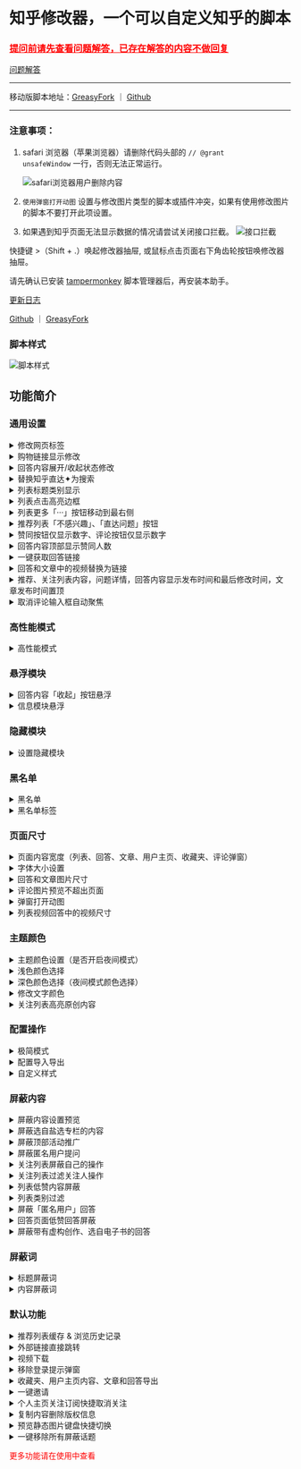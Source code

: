 # 知乎修改器，一个可以自定义知乎的脚本

### <a style="color: red;" href="https://github.com/liuyubing233/zhihu-custom/blob/main/Q%26A.md">提问前请先查看问题解答，已存在解答的内容不做回复</a>

[问题解答](https://github.com/liuyubing233/zhihu-custom/blob/main/Q%26A.md)

---

移动版脚本地址：[GreasyFork](https://greasyfork.org/zh-CN/scripts/488508-%E7%9F%A5%E4%B9%8E%E4%BF%AE%E6%94%B9%E5%99%A8%E7%A7%BB%E5%8A%A8%E7%89%88-%E6%8C%81%E7%BB%AD%E6%9B%B4%E6%96%B0) ｜ [Github](https://github.com/liuyubing233/zhihu-custom-mobile/tree/main)

---

### 注意事项：

1. safari 浏览器（苹果浏览器）请删除代码头部的 `// @grant        unsafeWindow` 一行，否则无法正常运行。

   ![safari浏览器用户删除内容](https://raw.githubusercontent.com/liuyubing233/zhihu-custom/refs/heads/main/static/safari-use.png)

2. `使用弹窗打开动图` 设置与修改图片类型的脚本或插件冲突，如果有使用修改图片的脚本不要打开此项设置。
3. 如果遇到知乎页面无法显示数据的情况请尝试关闭接口拦截。
   ![接口拦截](https://raw.githubusercontent.com/liuyubing233/zhihu-custom/refs/heads/main/static/not-fetch.png)

快捷键 >（Shift + .）唤起修改器抽屉, 或鼠标点击页面右下角齿轮按钮唤修改器抽屉。

请先确认已安装 [tampermonkey](https://www.tampermonkey.net/) 脚本管理器后，再安装本助手。

[更新日志](https://github.com/liuyubing233/zhihu-custom/blob/main/CHANGELOG.md)

[Github](https://github.com/liuyubing233/zhihu-custom/tree/main) ｜ [GreasyFork](https://greasyfork.org/zh-CN/scripts/423404-%E7%9F%A5%E4%B9%8E%E6%A0%B7%E5%BC%8F%E4%BF%AE%E6%94%B9%E5%99%A8)

### 脚本样式

![脚本样式](https://raw.githubusercontent.com/liuyubing233/zhihu-custom/refs/heads/main/static/home.png)

## 功能简介

### 通用设置

<!-- 修改网页标签 -->

<details>

<summary>修改网页标签</summary>

> 菜单目录：通用 - 基本设置

<br>

1. 去除浏览器标签上 `XX 条私信，XX条未读消息` 的提示<br>
2. 修改浏览器标签名<br>
3. 修改浏览器标签图片<br>

<img src="https://raw.githubusercontent.com/liuyubing233/zhihu-custom/refs/heads/main/static/change-web-title.png" alt="修改网页标签">

</details>

<!-- 购物链接显示 -->

<details>

<summary>购物链接显示修改</summary>

> 菜单目录：通用 - 显示修改

<br>

- 默认：不修改<br>
- 近文字：购物链接显示为 `购物链接：XXX` 的超链接<br>
- 隐藏：隐藏购物链接显示<br>

</details>

<!-- 回答内容展开/收起状态 -->

<details>

<summary>回答内容展开/收起状态修改</summary>

> 菜单目录：通用 - 显示修改

<br>

- 默认：不修改<br>
- 自动展开所有回答：通过推荐页进入问答详情时原本为收起长回答，选择此项后进入页面会自动展开所有收起的回答<br>
- 默认收起长回答：选择此项后问答页面所有可收起的长回答默认都是收起状态，方便浏览<br>

</details>

<!-- 替换知乎直达✦为搜索 -->

<details>

<summary>替换知乎直达✦为搜索</summary>

> 菜单目录：通用 - 显示修改 - 替换知乎直达 ✦ 为搜索

<br>

1. 设置知乎直达去除直达链接跳转，可以将知乎直达修改为普通文字内容<br>
2. 设置为知乎、百度、必应、谷歌搜索，可以将知乎直达修改为对应的搜索链接，点击可跳转自动搜索<br>

<img src="https://raw.githubusercontent.com/liuyubing233/zhihu-custom/refs/heads/main/static/setting-replace-zhida.png" alt="直达设置">

<br>

---

<br>

<img src="https://raw.githubusercontent.com/liuyubing233/zhihu-custom/refs/heads/main/static/replace-zhida.png" alt="直达">

</details>

<!-- 列表标题类别显示 -->

<details>

<summary>列表标题类别显示</summary>

> 菜单目录：通用 - 显示修改

<br>

开启后将在列表中显示类别<br>

<img src="https://raw.githubusercontent.com/liuyubing233/zhihu-custom/refs/heads/main/static/item-type.png" alt="列表标题类别显示">

</details>

<!-- 列表点击高亮边框 -->

<details>

<summary>列表点击高亮边框</summary>

> 菜单目录：通用 - 显示修改

<br>

勾选后后首页和回答详情列表在点击时边框高亮，类似于知乎原生快捷键 S 键

</details>

<!-- 列表更多「···」按钮移动到最右侧 -->

<details>

<summary>列表更多「···」按钮移动到最右侧</summary>

> 菜单目录：通用 - 显示修改

</details>

<!-- 推荐列表按钮 -->

<details>

<summary>推荐列表「不感兴趣」、「直达问题」按钮</summary>

> 菜单目录：通用 - 显示修改

<br>

1. 开启 `推荐列表「不感兴趣」按钮` 后在推荐列表标题显示 `不感兴趣` 按钮<br>
   - 点击`不感兴趣`隐藏当前问题并自动调用知乎本身 `不感兴趣` 接口，防止出现重复推荐（知乎不感兴趣接口对内容推荐的时效性不强，若后续再次出现重复内容为知乎自身问题）<br>
   - 该功能需开启接口拦截<br>
2. 开启 `推荐列表「直达问题」按钮` 后在推荐列表标题显示 `直达问题` 按钮<br>
   - 点击直接跳转到问题主页，而不是当前推荐回答页面<br>

<img src="https://raw.githubusercontent.com/liuyubing233/zhihu-custom/refs/heads/main/static/just-number.png" alt="仅数字">

</details>

<!-- 仅数字 -->

<details>

<summary>赞同按钮仅显示数字、评论按钮仅显示数字</summary>

> 菜单目录：通用 - 显示修改

<br>

<img src="https://raw.githubusercontent.com/liuyubing233/zhihu-custom/refs/heads/main/static/just-number.png" alt="仅数字">

</details>

<!-- 回答内容顶部显示赞同人数 -->

<details>

<summary>回答内容顶部显示赞同人数</summary>

> 菜单目录：通用 - 显示修改

<br>

此功能是为了解决知乎更新后顶部赞同人数消失的问题。

</details>

<!-- 一键获取回答链接 -->

<details>

<summary>一键获取回答链接</summary>

> 菜单目录：通用 - 显示修改

<br>

点击后自动复制当前回答内容的链接到剪贴板<br>

<img src="https://raw.githubusercontent.com/liuyubing233/zhihu-custom/refs/heads/main/static/copy-link.png" alt="回答一键获取回答链接">

</details>

<!-- 回答和文章中的视频替换为链接 -->

<details>

<summary>回答和文章中的视频替换为链接</summary>

> 菜单目录：通用 - 显示修改

<br>

勾选后回答和文章中的视频内容将修改为超链接的形式<br>

<img src="https://raw.githubusercontent.com/liuyubing233/zhihu-custom/refs/heads/main/static/video-link.png" alt="回答和文章中的视频替换为链接">

</details>

<!-- 发布时间 -->

<details>

<summary>推荐、关注列表内容，问题详情，回答内容显示发布时间和最后修改时间，文章发布时间置顶</summary>

> 菜单目录：通用 - 显示修改

<br>

分别勾选后将在对应的内容顶部显示发布和修改时间<br>

<img src="https://raw.githubusercontent.com/liuyubing233/zhihu-custom/refs/heads/main/static/item-date.png" alt="时间">

</details>

<!-- 取消评论输入框自动聚焦 -->

<details>

<summary>取消评论输入框自动聚焦</summary>

> 菜单目录：通用 - 显示修改

<br>

开启后打开评论区不再自动聚焦到输入框，方便使用快捷键操作页面<br>

<img src="https://raw.githubusercontent.com/liuyubing233/zhihu-custom/refs/heads/main/static/cancel-comment-auto-focus.png" alt="取消聚焦"><br>

<img src="https://raw.githubusercontent.com/liuyubing233/zhihu-custom/refs/heads/main/static/cancel-comment-auto-focus-after.png" alt="取消聚焦对比">

</details>

### 高性能模式

<details>

<summary>高性能模式</summary>

> 菜单目录：高性能模式

<br>

推荐列表高性能模式开启后推荐列表内容最多保留 50 条，超出则删除之前内容<br>

回答页高性能模式开启后，最多保留 30 条回答，超出则删除之前回答<br>

</details>

### 悬浮模块

<!-- 回答内容「收起」按钮悬浮 -->

<details>

<summary>回答内容「收起」按钮悬浮</summary>

> 菜单目录：悬浮模块

<br>

将展开长回答中的收起按钮悬浮显示，建议在隐藏问题详情操作栏的时候选择此项。<br>

悬浮收起按钮距离右侧位置可自行设置。<br>

<img src="https://raw.githubusercontent.com/liuyubing233/zhihu-custom/refs/heads/main/static/suspension-pickup.png" alt="收起悬浮">

</details>

<!-- 信息模块悬浮 -->

<details>

<summary>信息模块悬浮</summary>

> 菜单目录：悬浮模块 - 信息模块悬浮

<br>

悬浮对应模块，可以拖动自定义位置。<br>

可设置模块：`首页列表切换`、`顶部发现模块`、`个人重心模块`、`搜索栏模块`<br>

</details>

### 隐藏模块

<details>

<summary>设置隐藏模块</summary>

> 菜单目录：隐藏模块

<br>

勾选即可隐藏相应模块，隐藏模块大概设置内容：<br>

- 通用隐藏<br>
  - `隐藏修改器弹出图标 ⚙︎`, `广告`, `logo`, `顶部悬浮模块`, `滚动顶部悬浮模块/问题名称`, `发现模块-首页`, `发现模块-知学堂`, `发现模块-等你来答`, `发现模块-知乎直达`, `回答隐藏用户信息下的附加信息，比如：你赞同过、XXX 赞同了等...`, `评论「回复」按钮`, `评论「点赞」按钮`, `评论底部信息`, `知乎知学堂教育推广商品模块`<br>
- 操作栏<br>
  - `推荐、关注列表操作栏`, `推荐、关注列表操作栏 - 底部悬浮`, `搜索页列表操作栏`, `搜索页列表操作栏 - 底部悬浮`, `回答页问题操作栏`, `回答页回答内容操作栏`, `回答页回答内容操作栏 - 底部悬浮`, `文章底部悬浮操作栏`, `收藏夹列表操作栏`, `收藏夹列表操作栏 - 底部悬浮`, `个人主页动态、回答、文章等操作栏`, `个人主页动态、回答、文章等操作栏 - 底部悬浮`<br>
- 列表页面<br>
  - `创作中心`, `推荐关注`, `分类圆桌`, `更多分类`, `知乎指南`, `盐选作者平台`, `首页列表切换模块`, `首页列表切换 - 关注`, `首页列表切换 - 推荐`, `首页列表切换 - 热榜`, `首页列表切换 - 视频`, `列表内容`, `推荐、关注列表的视频`, `列表图片`, `问题列表阅读全文文字`, `列表「亲自答」标签`, `关注列表关注人操作`, `关注列表用户信息`, `热门排序编号`, `热门"新"元素`, `热门热度值`, `搜索栏知乎热搜`, `搜索页知乎热搜`, `搜索页知乎指南`<br>
- 回答页面<br>
  - `问题话题`, `问题分享`, `「好问题」按钮`, `添加评论`, `问题更多「...」按钮`, `问题专题收录标签`, `问题关注按钮`, `问题写回答按钮`, `问题邀请回答按钮`, `问题标题卡片广告和榜单`, `查看全部回答按钮`, `回答人头像`, `回答人姓名`, `回答人简介`, `回答人关注按钮`, `回答人下赞同数`, `问题关注和被浏览数`, `赞赏按钮`, `618 红包链接`, `回答底部发布编辑时间和 IP`, `回答底部发布编辑时间（保留 IP）`, `回答底部「继续追问」模块`, `详情右侧信息栏`, `信息栏关于作者`, `信息栏被收藏次数`, `信息栏相关问题`, `信息栏相关推荐`, `信息栏知乎指南`<br>
- 文章专栏<br>
  - `文章关联话题`, `文章标题图片`, `文章悬浮分享按钮`, `文章悬浮赞同按钮`, `文章作者头像`, `文章作者姓名`, `文章作者简介`, `文章作者关注按钮`, `文章底部知乎热榜`, `内容所属专栏`<br>
- 用户主页<br>
  - `用户主页付费咨询、认证和成就`, `用户主页出版作品`, `用户主页创作中心`, `用户主页关注和关注者卡片`, `用户主页关注的内容和赞助`, `用户主页右侧屏蔽·举报用户、个人主页被浏览次数`, `用户主页知乎指南`<br>
- 收藏夹<br>
  - `收藏夹创作中心`, `收藏夹推荐关注`, `收藏夹圆桌入口`, `收藏夹更多分类`, `收藏夹知乎指南`<br>
- 话题<br>
  - `话题主页右侧浏览/讨论量模块`, `话题主页右侧父子话题模块`, `话题主页右侧知乎指南`<br>

<img src="https://raw.githubusercontent.com/liuyubing233/zhihu-custom/refs/heads/main/static/hidden.png" alt="设置隐藏模块">

</details>

### 黑名单

<details>

<summary>黑名单</summary>

> 菜单目录：黑名单

<br>

_注：需要开启接口拦截_<br>

在使用该功能前，请先点击 `同步黑名单` 按钮同步黑名单内容。<br>

1. 回答列表用户名后显示「屏蔽用户」按钮<br>
   - 勾选后在回答内容中将添加 `屏蔽用户`、`屏蔽用户并隐藏该回答` 按钮，点击即可将对应用户拉入黑名单<br>
2. 勾选 `屏蔽黑名单用户发布的内容` 后在回答详情中将会过滤黑名单用户的回答内容<br>
3. 点击用户后的 x 即可将用户从黑名单移除<br>
4. 黑名单功能在评论区同样适用

<img src="https://raw.githubusercontent.com/liuyubing233/zhihu-custom/refs/heads/main/static/black.png" alt="黑名单">

</details>

<details>

<summary>黑名单标签</summary>

> 菜单目录：黑名单 - 黑名单标签

<br>

_注：需要开启接口拦截_<br>

在使用该功能前，请先点击 `同步黑名单` 按钮同步黑名单内容。<br>

给黑名单用户打标，以来表明是因为什么拉黑用户。<br>

1. 在黑名单标签添加标签<br>
2. 在黑名单用户名后的 ✎ 图标点击弹出选择标签弹窗进行添加删除<br>
3. 设定了标签的黑名单用户在同步黑名单时标签仍然会存在<br>

<img src="https://raw.githubusercontent.com/liuyubing233/zhihu-custom/refs/heads/main/static/blocked-user-tag-input.png" alt="黑名单标签" />

<img src="https://raw.githubusercontent.com/liuyubing233/zhihu-custom/refs/heads/main/static/blocked-user-tag-edit.png" alt="黑名单标签添加" />

</details>

### 页面尺寸

<!-- 页面内容宽度 -->

<details>

<summary>页面内容宽度（列表、回答、文章、用户主页、收藏夹、评论弹窗）</summary>

> 菜单目录：页面尺寸 - 页面内容宽度

<br>

1. 普通宽度设置，宽度为固定宽度，设置区间为 600 ～ 1500<br>
2. 勾选百分比设置后，页面内容将根据浏览器宽度的比例进行设置，最小百分比为 20%<br>
3. `评论弹窗匹配页面宽度` 勾选后，评论弹窗将跟页面内容宽度一致<br>

<img src="https://raw.githubusercontent.com/liuyubing233/zhihu-custom/refs/heads/main/static/setting-size.png" alt="页面尺寸">

</details>

<!-- 字体大小设置 -->

<details>

<summary>字体大小设置</summary>

> 菜单目录：页面尺寸 - 字体大小

<br>

1. 列表标题文字大小、列表内容文字大小<br>
2. 回答标题文字大小、回答内容文字大小<br>
3. 文章标题文字大小、文章内容文字大小<br>
4. 内容行高（在所有内容中生效）<br>

<img src="https://raw.githubusercontent.com/liuyubing233/zhihu-custom/refs/heads/main/static/font-size.png" alt="字体大小">

</details>

<!-- 图片尺寸 -->

<details>

<summary>回答和文章图片尺寸</summary>

> 菜单目录：页面尺寸 - 回答和文章图片尺寸 ｜ 页面尺寸 - 图片最大高度限制

<br>

1. 回答和文章图片尺寸 - 为图片宽度设置<br>
   - 默认：不修改<br>
   - 原图：按照图片原图大小显示<br>
   - 自定义：自定义图片宽度，设置区间为 0 ～ 1000<br>
2. 图片最大高度显示<br>
   - 开启限制后，图片宽度设置将会失效<br>
   - 开启后，将按照设置的高度等比缩放图片<br>

<img src="https://raw.githubusercontent.com/liuyubing233/zhihu-custom/refs/heads/main/static/image-size.png" alt="图片尺寸">

</details>

<!-- 评论图片预览不超出页面 -->

<details>

<summary>评论图片预览不超出页面</summary>

> 菜单目录：页面尺寸 - 图片尺寸 - 评论图片预览不超出页面

<br>

开启后评论区的弹窗图片预览将不超出页面最大尺寸<br>

<img src="https://raw.githubusercontent.com/liuyubing233/zhihu-custom/refs/heads/main/static/comment-image-preview.png" alt="图片尺寸">

</details>

<!-- 弹窗打开动图 -->

<details>

<summary>弹窗打开动图</summary>

> 菜单目录：页面尺寸 - 图片最大高度限制

<br>

开启后，页面动图预览将以弹窗的形式查看，来替换直接在原位置查看的方式

</details>

<!-- 列表视频回答中的视频尺寸 -->

<details>

<summary>列表视频回答中的视频尺寸</summary>

> 菜单目录：页面尺寸 - 列表视频回答中的视频尺寸

<br>

开启自定义后，将列表中的视频内容按照宽度进行缩放，设置区间为 0 ～ 1000

</details>

### 主题颜色

<!-- 设置夜间模式 -->

<details>

<summary>主题颜色设置（是否开启夜间模式）</summary>

> 菜单目录：主题颜色 - 主题颜色

<br>

1. 浅色：页面主题将根据浅色设置<br>
2. 深色（夜间模式）：页面主题将根据深色设置<br>
3. 自动：页面主题将根据浏览器是否开启夜间模式来设置，适用于自动开启夜间模式的电脑和浏览器<br>

<img src="https://raw.githubusercontent.com/liuyubing233/zhihu-custom/refs/heads/main/static/setting-background.png" alt="颜色设置">

</details>

<!-- 浅色颜色选择 -->

<details>

<summary>浅色颜色选择</summary>

> 菜单目录：主题颜色 - 浅色颜色选择

<br>

浅色颜色主题预览（绿）：<br>

<img src="https://raw.githubusercontent.com/liuyubing233/zhihu-custom/refs/heads/main/static/background-light.png" alt="浅色颜色预览">

</details>

<!-- 深色颜色选择 -->

<details>

<summary>深色颜色选择（夜间模式颜色选择）</summary>

> 菜单目录：主题颜色 - 深色颜色选择

<br>

_注：需开启深色模式，或在主题颜色自动时浏览器为深色模式_<br>

_注 2: 深色蓝、深色红、深色绿为高对比度颜色_<br>

深色颜色主题预览（深色护眼三）：<br>

<img src="https://raw.githubusercontent.com/liuyubing233/zhihu-custom/refs/heads/main/static/background-dark.png" alt="深色颜色预览">

</details>

<!-- 修改文字颜色 -->

<details>

<summary>修改文字颜色</summary>

> 菜单目录：主题颜色 - 修改文字颜色

<br>

输入文字颜色后点击回车键或失去焦点生效，点击重置去除文字颜色设置<br>

修改文字颜色预览：<br>

<img src="https://raw.githubusercontent.com/liuyubing233/zhihu-custom/refs/heads/main/static/font-color.png" alt="修改文字颜色">

</details>

<!-- 关注列表高亮原创内容 -->

<details>

<summary>关注列表高亮原创内容</summary>

> 菜单目录：通用 - 显示修改

<br>

勾选后关注列表里原创内容 `发表回答`、`发表文章`、`提出问题` 后将高亮显示<br>

可在 `关注列表高亮原创内容背景色` 自定义高亮背景色

</details>

### 配置操作

<!-- 极简模式 -->

<details>

<summary>极简模式</summary>

> 菜单目录：主题颜色 - 配置操作

<br>

点击即可启用极简模式，隐藏大部分的模块，仅保留列表主体、回答主体、文章主体，完全服务于阅读

</details>

<!-- 配置导入导出 -->

<details>

<summary>配置导入导出</summary>

> 菜单目录：主题颜色 - 配置操作

<br>

1. 配置导出即可将当前设置导出为 txt 文件<br>
2. 配置导入可将配置 txt 文件上传进行配置同步，一般用户跨浏览器使用<br>

</details>

<!-- 自定义样式 -->

<details>

<summary>自定义样式</summary>

> 菜单目录：主题颜色 - 自定义样式

<br>

可自行输入 css 样式来进行定制化设置

</details>

### 屏蔽内容

<details>

<summary>屏蔽内容设置预览</summary>

> 菜单目录：屏蔽内容

<br>

<img src="https://raw.githubusercontent.com/liuyubing233/zhihu-custom/refs/heads/main/static/setting-filter.png" alt="屏蔽内容设置预览">

</details>

<!-- 屏蔽选自盐选专栏的内容 -->

<details>

<summary>屏蔽选自盐选专栏的内容</summary>

> 菜单目录：屏蔽内容 - 通用内容屏蔽

<br>

开启后在推荐列表、回答内容中均会自动屏蔽来自盐选专栏的内容

</details>

<!-- 屏蔽顶部活动推广 -->

<details>

<summary>屏蔽顶部活动推广</summary>

> 菜单目录：屏蔽内容 - 列表内容屏蔽

<br>

开启后将模拟点击方式关闭主页顶部活动推广，可解决物理隐藏下的颜色错误问题。

</details>

<!-- 屏蔽匿名用户提问 -->

<details>

<summary>屏蔽匿名用户提问</summary>

> 菜单目录：屏蔽内容 - 列表内容屏蔽

<br>

开启后推荐列表将屏蔽屏蔽匿名用户的提问内容

</details>

<!-- 关注列表屏蔽自己的操作 -->

<details>

<summary>关注列表屏蔽自己的操作</summary>

> 菜单目录：屏蔽内容 - 列表内容屏蔽

<br>

开启后在关注列表将不再出现自己的操作内容

</details>

<!-- 关注列表过滤关注人操作 -->

<details>

<summary>关注列表过滤关注人操作</summary>

> 菜单目录：屏蔽内容 - 列表内容屏蔽

<br>

可设置过滤关注列表关注人的`赞同回答`、`赞同文章`、`关注话题`的操作

</details>

<!-- 列表低赞内容屏蔽 -->

<details>

<summary>列表低赞内容屏蔽</summary>

> 菜单目录：屏蔽内容 - 列表内容屏蔽

</details>

<!-- 列表类别过滤 -->

<details>

<summary>列表类别过滤</summary>

> 菜单目录：屏蔽内容 - 列表内容屏蔽

<br>

- 勾选 `邀请回答` 后推荐列表将不会显示邀请回答内容<br>
- 勾选 `商业推广` 后搜索列表将不会显示商业推广内容<br>
- 勾选 `文章` 后推荐列表将不会再出现专栏文章<br>
- 勾选 `视频` 后推荐列表中将不会再出现视频内容<br>
- 勾选 `想法` 后推荐列表中将不会再出现想法内容<br>

</details>

<!-- 屏蔽「匿名用户」回答 -->

<details>

<summary>屏蔽「匿名用户」回答</summary>

> 菜单目录：屏蔽内容 - 回答内容屏蔽

<br>

开启后在回答页面，将不会再推荐匿名用户的回答<br>

_注：仅在回答页面生效_<br>

</details>

<!-- 回答页面低赞回答屏蔽 -->

<details>

<summary>回答页面低赞回答屏蔽</summary>

> 菜单目录：屏蔽内容 - 回答内容屏蔽

<br>

勾选后问题详情页将屏蔽点赞量少于设置大小的回答

</details>

<!-- 屏蔽带有虚构创作、选自电子书的回答 -->

<details>

<summary>屏蔽带有虚构创作、选自电子书的回答</summary>

> 菜单目录：屏蔽内容 - 回答内容屏蔽

<br>

勾选后在回答内容中将屏蔽带有对应标签的回答

</details>

### 屏蔽词

<!-- 标题屏蔽词 -->

<details>

<summary>标题屏蔽词</summary>

> 菜单目录：屏蔽词 - 标题屏蔽词

<br>

输入框输入后点击回车键可添加屏蔽词，点击屏蔽词即可删除<br>

推荐列表的标题将会针对屏蔽词过滤。可过滤多项，无上限。并在过滤后自动调用 `不感兴趣` 的接口，防止在其他设备上出现重复内容<br>

_注：标题屏蔽词仅匹配标题内容_<br>

**(图片内容仅为示例，无个人主观情感)**<br>

<img src="https://raw.githubusercontent.com/liuyubing233/zhihu-custom/refs/heads/main/static/filter-title-word.png" alt="标题屏蔽词">

</details>

<!-- 内容屏蔽词 -->

<details>

<summary>内容屏蔽词</summary>

> 菜单目录：屏蔽词 - 内容屏蔽词

<br>

输入框输入后点击回车键可添加屏蔽词，点击屏蔽词即可删除<br>

推荐列表内容、回答列表的内容将会针对屏蔽词过滤。可过滤多项，无上限。<br>

_注：内容屏蔽词仅匹配列表或回答内容_<br>

</details>

### 默认功能

<!-- 推荐列表缓存 & 浏览历史记录 -->

<details>

<summary>推荐列表缓存 & 浏览历史记录</summary>

> 修改器默认功能，无需主动开启

<br>

默认缓存 500 条，点击标题可跳转。<br>

<img src="https://raw.githubusercontent.com/liuyubing233/zhihu-custom/refs/heads/main/static/history-recommend.png" alt="推荐列表缓存">

<img src="https://raw.githubusercontent.com/liuyubing233/zhihu-custom/refs/heads/main/static/history-view.png" alt="浏览历史记录">

</details>

<!-- 外部链接直接跳转 -->

<details>

<summary>外部链接直接跳转</summary>

> 修改器默认功能，无需主动开启

<br>

知乎里所有外部链接的重定向页面去除，点击将直接跳转到外部链接，不再打开知乎外部链接提示页面

</details>

<!-- 视频下载 -->

<details>

<summary>视频下载</summary>

> 修改器默认功能，无需主动开启

<br>

可下载视频内容左上角将会生成一个下载按钮，点击即可下载视频<br>

<img src="https://raw.githubusercontent.com/liuyubing233/zhihu-custom/refs/heads/main/static/download-video.png" alt="视频下载">

</details>

<!-- 移除登录提示弹窗 -->

<details>

<summary>移除登录提示弹窗</summary>

> 修改器默认功能，无需主动开启

<br>

未登录状态下自动移除登录弹窗<br>

由于知乎接口的修改，未登录状态下无法查看全部回答、无法查看完整回答，以上问题只能通过登录解决<br>

</details>

<!-- 移除登录提示弹窗 -->

<details>

<summary>收藏夹、用户主页内容、文章和回答导出</summary>

> 修改器默认功能，无需主动开启

<br>

导出步骤：<br>

1. 点击导出内容按钮<br>
2. 等待资源加载完成<br>
3. 生成为 PDF 预览，点击保存即可保存至本地<br>

<img src="https://raw.githubusercontent.com/liuyubing233/zhihu-custom/refs/heads/main/static/export-to-pdf.png" alt="内容导出步骤">

<br>

用户主页回答、文章导出按钮：<br>

<img src="https://raw.githubusercontent.com/liuyubing233/zhihu-custom/refs/heads/main/static/export-home.png" alt="用户主页内容导出">

<br>

如需显示文章和回答导出按钮，需勾选 `通用 - 显示修改 - 文档或回答顶部显示导出当前内容/回答按钮`<br>

<img src="https://raw.githubusercontent.com/liuyubing233/zhihu-custom/refs/heads/main/static/export-content.png" alt="导出当前内容">

</details>

<!-- 一键邀请 -->

<details>

<summary>一键邀请</summary>

> 修改器默认功能，无需主动开启

<br>

问题邀请用户添加一键邀请按钮，点击可邀请所有推荐用户<br>

<img src="https://raw.githubusercontent.com/liuyubing233/zhihu-custom/refs/heads/main/static/invite.png" alt="一键邀请">

</details>

<!-- 个人主页关注订阅快捷取消关注 -->

<details>

<summary>个人主页关注订阅快捷取消关注</summary>

> 修改器默认功能，无需主动开启

<br>

_注：由于知乎接口的限制，关注及移除只能在对应页面中进行操作，所以点击 `移除关注` 按钮将打开到对应页面，取消或关注后此页面自动关闭，脚本未加载请刷新页面_<br>

目前只支持 `关注的问题`、`关注的收藏`<br>

<img src="https://raw.githubusercontent.com/liuyubing233/zhihu-custom/refs/heads/main/static/remove-item.png" alt="一键移除">

</details>

<!-- 个人主页关注订阅快捷取消关注 -->

<details>

<summary>复制内容删除版权信息</summary>

> 修改器默认功能，无需主动开启

<br>

<img src="https://raw.githubusercontent.com/liuyubing233/zhihu-custom/refs/heads/main/static/remove-message.png" alt="移除版权信息">

</details>

<!-- 预览静态图片键盘快捷切换 -->

<details>

<summary>预览静态图片键盘快捷切换</summary>

> 修改器默认功能，无需主动开启

<br>

静态图片点击查看大图时，如果当前回答或者文章中存在多个图片，可以使用键盘方向键左右切换图片显示

</details>

<!-- 一键移除所有屏蔽话题 -->

<details>

<summary>一键移除所有屏蔽话题</summary>

> 修改器默认功能，无需主动开启

<br>

_注：由于知乎屏蔽话题每次只显示部分内容，建议解除屏蔽后刷新页面查看是否仍然存在新的屏蔽话题。_<br>

<img src="https://raw.githubusercontent.com/liuyubing233/zhihu-custom/refs/heads/main/static/remove-filter-tag.png" alt="一键移除屏蔽话题">

</details>

<span style="color: red">更多功能请在使用中查看</span>
